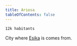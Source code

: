 ```yaml
---
title: Ariosa
tableOfContents: false
---
```


`12k habitants`

City where [Esika](/npc/esika) is comes from.
